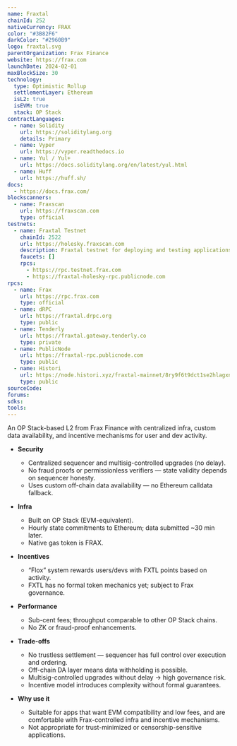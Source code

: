 ```yaml
---
name: Fraxtal
chainId: 252
nativeCurrency: FRAX
color: "#3B82F6"
darkColor: "#2960B9"
logo: fraxtal.svg
parentOrganization: Frax Finance
website: https://frax.com
launchDate: 2024-02-01
maxBlockSize: 30
technology:
  type: Optimistic Rollup
  settlementLayer: Ethereum
  isL2: true
  isEVM: true
  stack: OP Stack
contractLanguages:
  - name: Solidity
    url: https://soliditylang.org
    details: Primary
  - name: Vyper
    url: https://vyper.readthedocs.io
  - name: Yul / Yul+
    url: https://docs.soliditylang.org/en/latest/yul.html
  - name: Huff
    url: https://huff.sh/
docs:
  - https://docs.frax.com/
blockscanners:
  - name: Fraxscan
    url: https://fraxscan.com
    type: official
testnets:
  - name: Fraxtal Testnet
    chainId: 2522
    url: https://holesky.fraxscan.com
    description: Fraxtal testnet for deploying and testing applications on the Fraxtal Layer 2 network.
    faucets: []
    rpcs:
      - https://rpc.testnet.frax.com
      - https://fraxtal-holesky-rpc.publicnode.com
rpcs:
  - name: Frax
    url: https://rpc.frax.com
    type: official
  - name: dRPC
    url: https://fraxtal.drpc.org
    type: public
  - name: Tenderly
    url: https://fraxtal.gateway.tenderly.co
    type: private
  - name: PublicNode
    url: https://fraxtal-rpc.publicnode.com
    type: public
  - name: Histori
    url: https://node.histori.xyz/fraxtal-mainnet/8ry9f6t9dct1se2hlagxnd9n2a
    type: public
sourceCode:
forums:
sdks:
tools:
---
```


An OP Stack-based L2 from Frax Finance with centralized infra, custom data availability, and incentive mechanisms for user and dev activity.

- **Security**  
  - Centralized sequencer and multisig-controlled upgrades (no delay).  
  - No fraud proofs or permissionless verifiers — state validity depends on sequencer honesty.  
  - Uses custom off-chain data availability — no Ethereum calldata fallback.

- **Infra**  
  - Built on OP Stack (EVM-equivalent).  
  - Hourly state commitments to Ethereum; data submitted ~30 min later.  
  - Native gas token is FRAX.  

- **Incentives**  
  - “Flox” system rewards users/devs with FXTL points based on activity.  
  - FXTL has no formal token mechanics yet; subject to Frax governance.

- **Performance**  
  - Sub-cent fees; throughput comparable to other OP Stack chains.  
  - No ZK or fraud-proof enhancements.  

- **Trade-offs**  
  - No trustless settlement — sequencer has full control over execution and ordering.  
  - Off-chain DA layer means data withholding is possible.  
  - Multisig-controlled upgrades without delay → high governance risk.  
  - Incentive model introduces complexity without formal guarantees.

- **Why use it**  
  - Suitable for apps that want EVM compatibility and low fees, and are comfortable with Frax-controlled infra and incentive mechanisms.  
  - Not appropriate for trust-minimized or censorship-sensitive applications.  